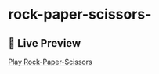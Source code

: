 # rock-paper-scissors-
## 🔗 Live Preview  
[Play Rock-Paper-Scissors](https://siddharthag2004.github.io/rock-paper-scissors/)
